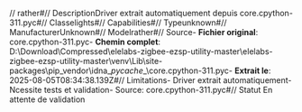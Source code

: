 // rather#// DescriptionDriver extrait automatiquement depuis core.cpython-311.pyc#// Classelights#// Capabilities#// Typeunknown#// ManufacturerUnknown#// Modelrather#// Source- **Fichier original**: core.cpython-311.pyc- **Chemin complet**: D:\Download\Compressed\elelabs-zigbee-ezsp-utility-master\elelabs-zigbee-ezsp-utility-master\venv\Lib\site-packages\pip\_vendor\idna\__pycache__\core.cpython-311.pyc- **Extrait le**: 2025-08-05T08:34:38.139Z#// Limitations- Driver extrait automatiquement- Ncessite tests et validation- Source: core.cpython-311.pyc#// Statut En attente de validation